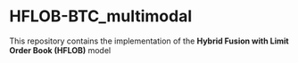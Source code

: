 # HFLOB-BTC_multimodal
This repository contains the implementation of the **Hybrid Fusion with Limit Order Book (HFLOB)** model
